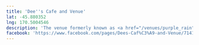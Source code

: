 ```yaml
---
title: 'Dee''s Cafe and Venue'
lat: -45.880352
lng: 170.5004546
description: 'The venue formerly known as <a href="/venues/purple_rain">Purple Rain<a/>.'
facebook: 'https://www.facebook.com/pages/Dees-Caf%C3%A9-and-Venue/714187135448364'
---
```

